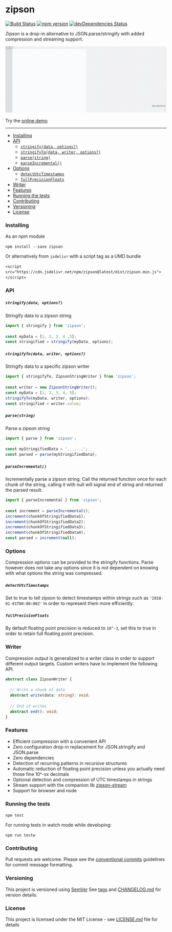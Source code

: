 # zipson

[![Build Status](https://travis-ci.org/jgranstrom/zipson.svg?branch=master&style=flat)](https://travis-ci.org/jgranstrom/zipson)
[![npm version](https://badge.fury.io/js/zipson.svg)](http://badge.fury.io/js/zipson)
[![devDependencies Status](https://david-dm.org/jgranstrom/zipson/dev-status.svg)](https://david-dm.org/jgranstrom/zipson?type=dev)

Zipson is a drop-in alternative to JSON.parse/stringify with added compression and streaming support.

![demo](/docs/demo.gif?raw=true)

Try the [online demo](https://jgranstrom.github.io/zipson/)

---

- [Installing](#installing)
- [API](#api)
  - [`stringify(data, options?)`](#stringifydata-options)
  - [`stringifyTo(data, writer, options?)`](#stringifytodata-writer-options)
  - [`parse(string)`](#parsestring)
  - [`parseIncremental()`](#parseincremental)
- [Options](#options)
  - [`detectUtcTimestamps`](#detectutctimestamps)
  - [`fullPrecisionFloats`](#fullprecisionfloats)
- [Writer](#writer)
- [Features](#features)
- [Running the tests](#running-the-tests)
- [Contributing](#contributing)
- [Versioning](#versioning)
- [License](#license)

### Installing

As an npm module

`npm install --save zipson`

Or alternatively from `jsdelivr` with a script tag as a UMD bundle

`<script src="https://cdn.jsdelivr.net/npm/zipson@latest/dist/zipson.min.js"></script>`

### API

##### `stringify(data, options?)`

Stringify data to a zipson string

```javascript
import { stringify } from 'zipson';

const myData = [1, 2, 3, 4 ,5];
const stringified = stringify(myData, options);
```

##### `stringifyTo(data, writer, options?)`

Stringify data to a specific zipson writer

```javascript
import { stringifyTo, ZipsonStringWriter } from 'zipson';

const writer = new ZipsonStringWriter();
const myData = [1, 2, 3, 4, 5];
stringifyTo(myData, writer, options);
const stringified = writer.value;
```

##### `parse(string)`

Parse a zipson string

```javascript
import { parse } from 'zipson';

const myStringifiedData = '.......';
const parsed = parse(myStringifiedData);
```

##### `parseIncremental()`

Incrementally parse a zipson string. Call the returned function once for each chunk of the string, calling it with null will signal end of string and returned the parsed result.

```javascript
import { parseIncremental } from 'zipson';

const increment = parseIncremental();
increment(chunkOfStringifiedData1);
increment(chunkOfStringifiedData2);
increment(chunkOfStringifiedData3);
increment(chunkOfStringifiedData4);
const parsed = increment(null);
```

### Options

Compression options can be provided to the stringify functions. Parse however does not take any options since it is not dependent on knowing with what options the string was compressed.

##### `detectUtcTimestamps`

Set to true to tell zipson to detect timestamps within strings such as `'2018-01-01T00:00:00Z'` in order to represent them more efficiently.

##### `fullPrecisionFloats`

By default floating point precision is reduced to `10^-3`, set this to true in order to retain full floating point precision.

### Writer

Compression output is generalized to a writer class in order to support different output targets. Custom writers have to implement the following API.

```typescript
abstract class ZipsonWriter {

  // Write a chunk of data
  abstract write(data: string): void;

  // End of writes
  abstract end(): void;
}
```

### Features
* Efficient compression with a convenient API
* Zero configuration drop-in replacement for JSON.stringify and JSON.parse
* Zero dependencies
* Detection of recurring patterns in recursive structures
* Automatic reduction of floating point precision unless you actually need those fine 10^-xx decimals
* Optional detection and compression of UTC timestamps in strings
* Stream support with the companion lib [zipson-stream](https://github.com/jgranstrom/zipson-stream)
* Support for browser and node

### Running the tests

```npm test```

For running tests in watch mode while developing:

```npm run testw```

### Contributing

Pull requests are welcome. Please see the [conventional commits](https://conventionalcommits.org/) guidelines for commit message formatting.

### Versioning

This project is versioned using [SemVer](http://semver.org/) See [tags](https://github.com/jgranstrom/zipson/tags) and [CHANGELOG.md](CHANGELOG.md) for version details.

### License

This project is licensed under the MIT License - see [LICENSE.md](LICENSE.md) file for details
